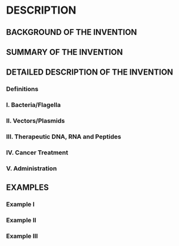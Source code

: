 # DESCRIPTION

## BACKGROUND OF THE INVENTION

## SUMMARY OF THE INVENTION

## DETAILED DESCRIPTION OF THE INVENTION

### Definitions

### I. Bacteria/Flagella

### II. Vectors/Plasmids

### III. Therapeutic DNA, RNA and Peptides

### IV. Cancer Treatment

### V. Administration

## EXAMPLES

### Example I

### Example II

### Example III

